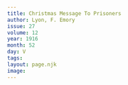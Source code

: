 ```yaml
---
title: Christmas Message To Prisoners
author: Lyon, F. Emory
issue: 27
volume: 12
year: 1916
month: 52
day: V
tags:
layout: page.njk
image:
---
```

